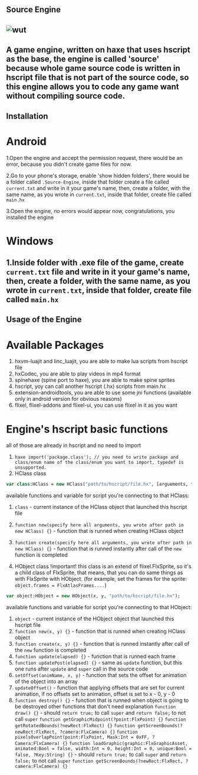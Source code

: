 ## Source Engine
![wut](https://raw.githubusercontent.com/Sirox228/Source-Engine/master/icon.png)
---
A game engine, written on haxe that uses hscript as the base, the engine is called 'source' because whole game source code is written in hscript file that is not part of the source code, so this engine allows you to code any game want without compiling source code.
---
## Installation
# Android
1.Open the engine and accept the permission request, there would be an error, because you didn't create game files for now.

2.Go to your phone's storage, enable 'show hidden folders', there would be a folder called ```.Source-Engine```, inside that folder create a file called ```current.txt``` and write in it your game's name, then, create a folder, with the same name, as you wrote in ```current.txt```, inside that folder, create file called ```main.hx```

3.Open the engine, no errors would appear now, congratulations, you installed the engine

# Windows

1.Inside folder with .exe file of the game, create ```current.txt``` file and write in it your game's name, then, create a folder, with the same name, as you wrote in ```current.txt```, inside that folder, create file called ```main.hx```
---
## Usage of the Engine
# Available Packages
1. hxvm-luajit and linc_luajit, you are able to make lua scripts from hscript file
2. hxCodec, you are able to play videos in mp4 format
3. spinehaxe (spine port to haxe), you are able to make spine sprites
3. hscript, yoy can call another hscript (.hx) scripts from main.hx
4. extension-androidtools, you are able to use some jni functions (available only in android version for obvious reasons)
5. flixel, flixel-addons and flixel-ui, you can use flixel in it as you want

# Engine's hscript basic functions
all of those are already in hscript and no need to import
1. ```haxe import('package.class'); // you need to write package and class/enum name of the class/enum you want to import, typedef is unsupported.```
2. HClass class
```haxe
var class:HClass = new HClass("path/to/hscript/file.hx", [arguements, for, functions]);
```
available functions and variable for script you're connecting to that HClass:
1. ```class``` - current instance of the HClass object that launched this hscript file
2. ```function new(specify here all arguments, you wrote after path in new HClass) {}``` - function that is runned when creating HClass object
3. ```function create(specify here all arguments, you wrote after path in new HClass) {}``` - function that is runned instantly after call of the ```new``` function is completed

3. HObject class !important! this class is an extend of flixel.FlxSprite, so it's a child class of FlxSprite, that means, that you can do same things as with FlxSprite with HObject. (for example, set the frames for the sprite: ```object.frames = FlxAtlasFrames....```)
```haxe
var object:HObject = new HObject(x, y, "path/to/hscript/file.hx");
```
available functions and variable for script you're connecting to that HObject:
1. ```object``` - current instance of the HObject object that launched this hscript file
2. ```function new(x, y) {}``` - function that is runned when creating HClass object
3. ```function create(x, y) {}``` - function that is runned instantly after call of the ```new``` function is completed
4. ```function update(elapsed) {}``` - function that is runned each frame
5. ```function updatePost(elapsed) {}``` - same as ```update``` function, but this one runs after ```update``` and ```super``` call in the source code
6. ```setOffset(animName, x, y)``` - function that sets the offset for animation of the object into an array
7. ```updateOffset()``` - function that applying offsets that are set for current animation, if no offsets set to animation, offset is set to x - 0, y - 0
4. ```function destroy() {}``` - function that is runned when object is going to be destroyed
other functions that don't need explanation
```function draw() {}``` - should ```return true;``` to call ```super``` and ```return false;``` to not call ```super```
```function getGraphicMidpoint(?point:FlxPoint) {}```
```function getRotatedBounds(?newRect:FlxRect) {}```
```function getScreenBounds(?newRect:FlxRect, ?camera:FlxCamera) {}```
```function pixelsOverlapPoint(point:FlxPoint, Mask:Int = 0xFF, ?Camera:FlxCamera) {}```
```function loadGraphic(graphic:FlxGraphicAsset, animated:Bool = false, width:Int = 0, height:Int = 0, unique:Bool = false, ?Key:String) {}```  - should ```return true;``` to call ```super``` and ```return false;``` to not call ```super```
```function getScreenBounds(?newRect:FlxRect, ?camera:FlxCamera) {}```

